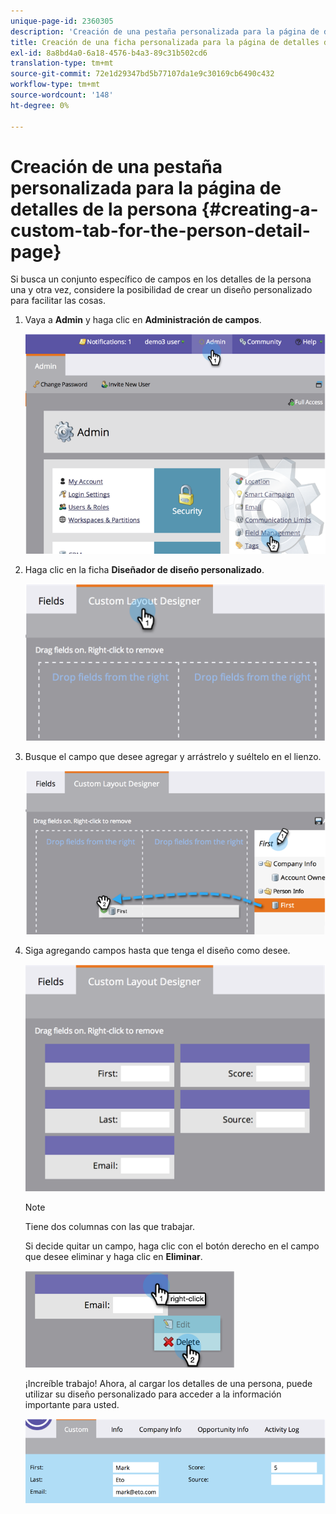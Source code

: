 ```yaml
---
unique-page-id: 2360305
description: 'Creación de una pestaña personalizada para la página de detalles de la persona: Marketo Docs: documentación del producto'
title: Creación de una ficha personalizada para la página de detalles de la persona
exl-id: 8a8bd4a0-6a18-4576-b4a3-89c31b502cd6
translation-type: tm+mt
source-git-commit: 72e1d29347bd5b77107da1e9c30169cb6490c432
workflow-type: tm+mt
source-wordcount: '148'
ht-degree: 0%

---
```


# Creación de una pestaña personalizada para la página de detalles de la persona {#creating-a-custom-tab-for-the-person-detail-page}

Si busca un conjunto específico de campos en los detalles de la persona una y otra vez, considere la posibilidad de crear un diseño personalizado para facilitar las cosas.

1. Vaya a **Admin** y haga clic en **Administración de campos**.

   ![](assets/image2014-9-16-16-3a41-3a41.png)

1. Haga clic en la ficha **Diseñador de diseño personalizado**.

   ![](assets/image2014-9-16-16-3a41-3a55.png)

1. Busque el campo que desee agregar y arrástrelo y suéltelo en el lienzo.

   ![](assets/three-1.png)

1. Siga agregando campos hasta que tenga el diseño como desee.

   ![](assets/image2014-9-16-16-3a42-3a25.png)

   >[!NOTE]
   >
   >Tiene dos columnas con las que trabajar.

   Si decide quitar un campo, haga clic con el botón derecho en el campo que desee eliminar y haga clic en **Eliminar**.

   ![](assets/image2014-9-16-16-3a43-3a56.png)

   ¡Increíble trabajo! Ahora, al cargar los detalles de una persona, puede utilizar su diseño personalizado para acceder a la información importante para usted.

   ![](assets/six-1.png)
